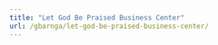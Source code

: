 ```yaml
---
title: "Let God Be Praised Business Center"
url: /gbarnga/let-god-be-praised-business-center/
---
```

